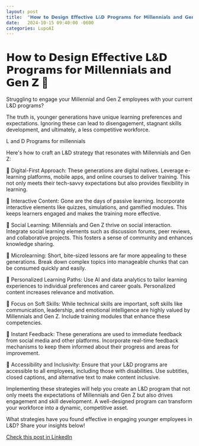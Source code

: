 ```yaml
---
layout: post
title:  "𝗛𝗼𝘄 𝘁𝗼 𝗗𝗲𝘀𝗶𝗴𝗻 𝗘𝗳𝗳𝗲𝗰𝘁𝗶𝘃𝗲 𝗟&𝗗 𝗣𝗿𝗼𝗴𝗿𝗮𝗺𝘀 𝗳𝗼𝗿 𝗠𝗶𝗹𝗹𝗲𝗻𝗻𝗶𝗮𝗹𝘀 𝗮𝗻𝗱 𝗚𝗲𝗻 𝗭 🚀"
date:   2024-10-15 09:40:00 -0600
categories: LupoAI
---
```


# 𝗛𝗼𝘄 𝘁𝗼 𝗗𝗲𝘀𝗶𝗴𝗻 𝗘𝗳𝗳𝗲𝗰𝘁𝗶𝘃𝗲 𝗟&𝗗 𝗣𝗿𝗼𝗴𝗿𝗮𝗺𝘀 𝗳𝗼𝗿 𝗠𝗶𝗹𝗹𝗲𝗻𝗻𝗶𝗮𝗹𝘀 𝗮𝗻𝗱 𝗚𝗲𝗻 𝗭 🚀

Struggling to engage your Millennial and Gen Z employees with your current L&D programs?

The truth is, younger generations have unique learning preferences and expectations. Ignoring these can lead to disengagement, stagnant skills development, and ultimately, a less competitive workforce.

L and D Programs for millennials

Here's how to craft an L&D strategy that resonates with Millennials and Gen Z:

📌 Digital-First Approach: These generations are digital natives. Leverage e-learning platforms, mobile apps, and online courses to deliver training. This not only meets their tech-savvy expectations but also provides flexibility in learning.

📌 Interactive Content: Gone are the days of passive learning. Incorporate interactive elements like quizzes, simulations, and gamified modules. This keeps learners engaged and makes the training more effective.

📌 Social Learning: Millennials and Gen Z thrive on social interaction. Integrate social learning elements such as discussion forums, peer reviews, and collaborative projects. This fosters a sense of community and enhances knowledge sharing.

📌 Microlearning: Short, bite-sized lessons are far more appealing to these generations. Break down complex topics into manageable chunks that can be consumed quickly and easily.

📌 Personalized Learning Paths: Use AI and data analytics to tailor learning experiences to individual preferences and career goals. Personalized content increases relevance and motivation.

📌 Focus on Soft Skills: While technical skills are important, soft skills like communication, leadership, and emotional intelligence are highly valued by Millennials and Gen Z. Include training modules that enhance these competencies.

📌 Instant Feedback: These generations are used to immediate feedback from social media and other platforms. Incorporate real-time feedback mechanisms to keep them informed about their progress and areas for improvement.

📌 Accessibility and Inclusivity: Ensure that your L&D programs are accessible to all employees, including those with disabilities. Use subtitles, closed captions, and alternative text to make content inclusive.

Implementing these strategies will help you create an L&D program that not only meets the expectations of Millennials and Gen Z but also drives engagement and skill development. A well-designed program can transform your workforce into a dynamic, competitive asset.

What strategies have you found effective in engaging younger employees in L&D? Share your insights below!

[Check this post in LinkedIn](lhttps://www.linkedin.com/posts/xmorera_learninganddevelopment-millennials-genz-activity-7251950554615017473-3X-m?utm_source=share&utm_medium=member_desktopink)